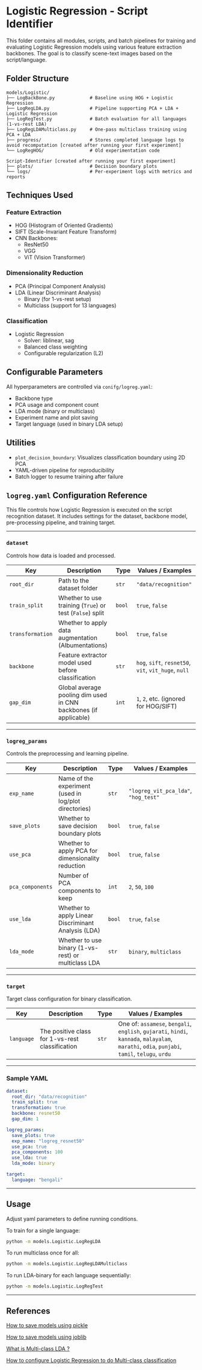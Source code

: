 # Logistic Regression - Script Identifier

This folder contains all modules, scripts, and batch pipelines for training and evaluating Logistic Regression models using various feature extraction backbones. The goal is to classify scene-text images based on the script/language.

## Folder Structure

```
models/Logistic/
├── LogBackBone.py             # Baseline using HOG + Logistic Regression
├── LogRegLDA.py               # Pipeline supporting PCA + LDA + Logistic Regression
├── LogRegTest.py              # Batch evaluation for all languages (1-vs-rest LDA)
├── LogRegLDAMulticlass.py     # One-pass multiclass training using PCA + LDA
├── progress/                  # Stores completed language logs to avoid recomputation [created after running your first experiment]
└── LogRegHOG/                 # Old experimentation code

Script-Identifier [created after running your first experiment]
├── plots/                     # Decision boundary plots
└── logs/                      # Per-experiment logs with metrics and reports
```

## Techniques Used

### Feature Extraction
- HOG (Histogram of Oriented Gradients)
- SIFT (Scale-Invariant Feature Transform)
- CNN Backbones:
  - ResNet50
  - VGG
  - ViT (Vision Transformer)

### Dimensionality Reduction
- PCA (Principal Component Analysis)
- LDA (Linear Discriminant Analysis)
  - Binary (for 1-vs-rest setup)
  - Multiclass (support for 13 languages)

### Classification
- Logistic Regression
  - Solver: liblinear, sag
  - Balanced class weighting
  - Configurable regularization (L2)

## Configurable Parameters

All hyperparameters are controlled via `conifg/logreg.yaml`:
- Backbone type
- PCA usage and component count
- LDA mode (binary or multiclass)
- Experiment name and plot saving
- Target language (used in binary LDA setup)

## Utilities

- `plot_decision_boundary`: Visualizes classification boundary using 2D PCA
- YAML-driven pipeline for reproducibility
- Batch logger to resume training after failure

## `logreg.yaml` Configuration Reference

This file controls how Logistic Regression is executed on the script recognition dataset. It includes settings for the dataset, backbone model, pre-processing pipeline, and training target.

---

### `dataset`

Controls how data is loaded and processed.

| Key             | Description                                                       | Type     | Values / Examples                                        |
|------------------|-------------------------------------------------------------------|----------|-----------------------------------------------------------|
| `root_dir`       | Path to the dataset folder                                        | `str`    | `"data/recognition"`                                      |
| `train_split`    | Whether to use training (`True`) or test (`False`) split         | `bool`   | `true`, `false`                                           |
| `transformation` | Whether to apply data augmentation (Albumentations)              | `bool`   | `true`, `false`                                           |
| `backbone`       | Feature extractor model used before classification               | `str`    | `hog`, `sift`, `resnet50`, `vit`, `vit_huge`, `null`      |
| `gap_dim`        | Global average pooling dim used in CNN backbones (if applicable) | `int`    | `1`, `2`, etc. (ignored for HOG/SIFT)                     |

---

### `logreg_params`

Controls the preprocessing and learning pipeline.

| Key                | Description                                                         | Type     | Values / Examples                                  |
|--------------------|---------------------------------------------------------------------|----------|----------------------------------------------------|
| `exp_name`         | Name of the experiment (used in log/plot directories)               | `str`    | `"logreg_vit_pca_lda"`, `"hog_test"`              |
| `save_plots`       | Whether to save decision boundary plots                             | `bool`   | `true`, `false`                                    |
| `use_pca`          | Whether to apply PCA for dimensionality reduction                   | `bool`   | `true`, `false`                                    |
| `pca_components`   | Number of PCA components to keep                                     | `int`    | `2`, `50`, `100`                                   |
| `use_lda`          | Whether to apply Linear Discriminant Analysis (LDA)                 | `bool`   | `true`, `false`                                    |
| `lda_mode`         | Whether to use binary (1-vs-rest) or multiclass LDA                 | `str`    | `binary`, `multiclass`                             |

---

### `target`

Target class configuration for binary classification.

| Key         | Description                                            | Type   | Values / Examples                       |
|-------------|--------------------------------------------------------|--------|------------------------------------------|
| `language`  | The positive class for 1-vs-rest classification        | `str`  | One of: `assamese`, `bengali`, `english`, `gujarati`, `hindi`, `kannada`, `malayalam`, `marathi`, `odia`, `punjabi`, `tamil`, `telugu`, `urdu` |

---

### Sample YAML
```yaml
dataset:
  root_dir: "data/recognition"
  train_split: true
  transformation: true
  backbone: resnet50
  gap_dim: 1

logreg_params:
  save_plots: true
  exp_name: "logreg_resnet50"
  use_pca: true
  pca_components: 100
  use_lda: true
  lda_mode: binary

target:
  language: "bengali"

```

---

## Usage

Adjust yaml parameters to define running conditions.


To train for a single language:

```bash
python -m models.Logistic.LogRegLDA
```

To run multiclass once for all:

```bash
python -m models.Logistic.LogRegLDAMulticlass
```

To run LDA-binary for each language sequentially:

```bash
python -m models.Logistic.LogRegTest
```

---

## References

[How to save models using pickle](https://machinelearningmastery.com/save-load-machine-learning-models-python-scikit-learn/)

[How to save models using joblib](https://www.analyticsvidhya.com/blog/2021/08/quick-hacks-to-save-machine-learning-model-using-pickle-and-joblib/)

[What is Multi-class LDA ?](https://multivariatestatsjl.readthedocs.io/en/latest/mclda.html)

[How to configure Logistic Regression to do Multi-class classification](https://scikit-learn.org/stable/modules/generated/sklearn.linear_model.LogisticRegression.html)

